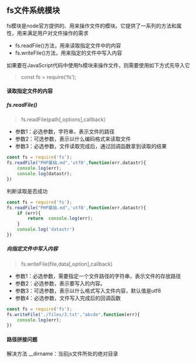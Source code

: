 ## fs文件系统模块

fs模块是node官方提供的、用来操作文件的模块。它提供了一系列的方法和属性，用来满足用户对文件操作的需求

* fs.readFile()方法，用来读取指定文件中的内容
* fs.writeFile()方法，用来指定的文件中写入内容

如果要在JavaScript代码中使用fs模块来操作文件，则需要使用如下方式先导入它

> const fs = require(‘fs’);

#### 读取指定文件的内容

##### fs.readFile()

> fs.readFile(path[,options],callback)

* 参数1：必选参数，字符串，表示文件的路径
* 参数2：可选参数，表示以什么编码格式来读取文件
* 参数3：必选参数，文件读取完成后，通过回调函数拿到读取的结果

```js
const fs = require('fs');
fs.readFile("PHP基础.md",'utf8',function(err,datastr){
    console.log(err);
    console.log(datastr);
})
```

判断读取是否成功

```js
const fs = require('fs');
fs.readFile("PHP基础.md",'utf8',function(err,datastr){
    if (err){
        return  console.log(err);
    }
    console.log('datastr')
})
```

##### 向指定文件中写入内容

> fs.writeFile(file,data[,option],callback)

* 参数1：必选参数，需要指定一个文件路径的字符串，表示文件的存放路径
* 参数2：必选参数，表示要写入的内容。
* 参数3：可选参数，表示以什么格式写入文件内容，默认值是utf8
* 参数4：必选参数，文件写入完成后的回调函数

```js
const fs = require('fs');
fs.writeFile('./files/3.txt',"abcde",function(err){
    console.log(err);
})
```

#### 路径拼接问题

解决方法 \_\_dirname：当前js文件所处的绝对目录



